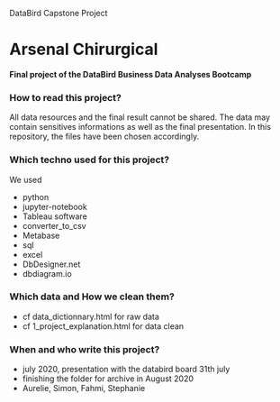 DataBird Capstone Project
# Arsenal Chirurgical

**Final project of the DataBird Business Data Analyses Bootcamp**

### How to read this project? 
All data resources and the final result cannot be shared. The data may contain sensitives informations as well as the final presentation. 
In this repository, the files have been chosen accordingly. 

### Which techno used for this project?

We used 
* python
* jupyter-notebook
* Tableau software
* converter_to_csv
* Metabase
* sql
* excel
* DbDesigner.net
* dbdiagram.io

### Which data and How we clean them? 
* cf data_dictionnary.html for raw data
* cf 1_project_explanation.html for data clean 

### When and who write this project? 
* july 2020, presentation with the databird board 31th july
* finishing the folder for archive in August 2020
* Aurelie, Simon, Fahmi, Stephanie 